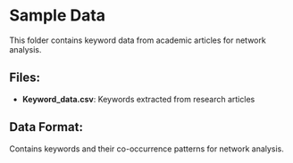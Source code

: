 # Sample Data

This folder contains keyword data from academic articles for network analysis.

## Files:
- **Keyword_data.csv**: Keywords extracted from research articles

## Data Format:
Contains keywords and their co-occurrence patterns for network analysis.
